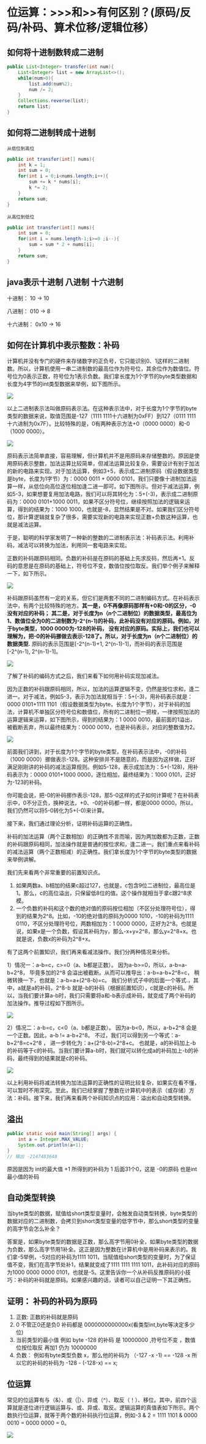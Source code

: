 # 位运算：>>>和>>有何区别？(原码/反码/补码、算术位移/逻辑位移）

## 如何将十进制数转成二进制

````java
public List<Integer> transfer(int num){
    List<Integer> list = new ArrayList<>();
    while(num>0){
        list.add(num%2);
        num /= 2;
    }
    Collections.reverse(list);
    return list;
}
````

## 如何将二进制转成十进制

`从低位到高位`

````java
public int transfer(int[] nums){
    int k = 1;
    int sum = 0;
    for(int i = 0;i<nums.length;i++){
        sum += k * nums[i];
        k *= 2;
    }
    return sum;
}
````

`从高位到低位`

````java
public int transfer(int[] nums){
    int sum = 0;
    for(int i = nums.length-1;i>=0 ;i--){
        sum = sum * 2 + nums[i];
    }
    return sum;
}
````

## java表示十进制 八进制 十六进制

十进制： 10 -> 10

八进制： 010 -> 8

十六进制： 0x10 -> 16

## 如何在计算机中表示整数：补码

计算机并没有专门的硬件来存储数字的正负号，它只能识别0、1这样的二进制数。所以，计算机使用一串二进制数的最高位作为符号位，其余位作为数值位。符号位为0表示正数，符号位为1表示负数。我们拿长度为1个字节的byte类型数据和长度为4字节的int类型数据来举例，如下图所示。

![](https://wechatapppro-1252524126.file.myqcloud.com/appnvnpyonz2273/image/b_u_6046034100d02_IEdIiNhL/l2j0pl0r0m1p.png)

以上二进制表示法叫做原码表示法。在这种表示法中，对于长度为1个字节的byte类型的数据来说，取值范围是-127（1111 1111十六进制为0xFF）到127（0111 1111十六进制为0x7F）。比较特殊的是，0有两种表示方法+0（0000 0000）和-0（1000 0000）。

![](https://wechatapppro-1252524126.file.myqcloud.com/appnvnpyonz2273/image/b_u_6046034100d02_IEdIiNhL/l2j0pk9103xa.png)

原码表示法简单直接，容易理解，但计算机并不是用原码来存储整数的。原因是使用原码表示整数，加法运算比较简单，但减法运算比较复杂，需要设计有别于加法的新的电路来实现。对于加法运算，例如3+5，表示成二进制原码（假设数据类型是byte，长度为1字节）为：0000 0011 + 0000 0101，我们只要像十进制加法运算一样，从低位向高位逐位相加逢二进一即可。如下图所示。但对于减法运算，例如5-3，如果想要复用加法电路，我们可以将其转化为：5+(-3)，表示成二进制原码为：0000 0101+1000 0011，如果不区分符号位，继续按照加法的逻辑来运算，得到的结果为：1000 1000，也就是-8，显然结果是不对。如果我们区分符号位，那计算逻辑就复杂了很多，需要实现新的电路来实现正数+负数这种运算，也就是减法运算。

于是，聪明的科学家发明了一种新的整数的二进制表示法：补码表示法。利用补码，减法可以转换为加法，利用同一套电路来实现。

正数的补码跟原码相同。负数的补码是在原码的基础上先求反码，然后再+1。反码的意思是在原码的基础上，符号位不变，数值位按位取反。我们举个例子来解释一下，如下所示。

![](https://wechatapppro-1252524126.file.myqcloud.com/appnvnpyonz2273/image/b_u_6046034100d02_IEdIiNhL/l2j0pjh805iu.png)

补码跟原码虽然有一定的关系，但它们是两套不同的二进制编码方式。在补码表示法中，有两个比较特殊的地方。**其一是，0不再像原码那样有+0和-0的区分，-0没有对应的补码；** **其二是，对于长度为n（n个二进制位）的数据类型，最高位为1、数值位全为0的二进制数为-2^(n-1)的补码，此补码没有对应的原码。例如，对于byte类型，1000 0000为-128的补码， 没有对应的原码。实际上，我们也可以理解为，把-0的补码挪做去表示-128了。所以，对于长度为n（n个二进制位）的数据类型.** 原码的表示范围是[-2^(n-1)+1, 2^(n-1)-1]，而补码的表示范围是 [-2^(n-1), 2^(n-1)-1]。

![](https://wechatapppro-1252524126.file.myqcloud.com/appnvnpyonz2273/image/b_u_6046034100d02_IEdIiNhL/l2j0pipe01cd.png)

了解了补码的编码方式之后，我们来看下如何用补码实现加减法。

因为正数的补码跟原码相同，所以，加法的运算逻辑不变，仍然是按位求和，逢二进一。对于减法，例如5-3，表示为加法就相当于：5+(-3)，用补码表示就是：0000 0101+1111 1101（假设数据类型为byte，长度为1个字节），对于补码的加法，计算机不单独区分符号位和数值位，所有的二进制位一把梭，一律按照加法的运算逻辑来运算，如下图所示，得到的结果为：1 0000 0010，最前面的1溢出，被截断丢弃，所以最终结果为：0000 0010，也是补码表示，对应的整数值为2。

![](https://wechatapppro-1252524126.file.myqcloud.com/appnvnpyonz2273/image/b_u_6046034100d02_IEdIiNhL/l2j0pgr00zff.png)

前面我们讲到，对于长度为1个字节的byte类型，在补码表示法中，-0的补码（1000 0000）挪做表示-128。这种安排并不是随意的，而是因为这样做，正好满足刚刚讲的补码的减法运算规则。例如5-128，表示成加法为：5+(-128)，用补码表示为：0000 0101+1000 0000，逐位相加，最终结果为：1000 0101，正好为-123的补码。

你可能会说，把-0的补码挪作表示-128，那5-0这样的式子如何计算呢？在补码表示中，0不分正负，换种说法，+0、-0的补码都一样，都是0000 0000。所以，我们仍然可以将5-0转化为5+(-0)来计算。

接下来，我们通过理论分析，证明补码运算的正确性。

补码的加法运算（两个正数相加）的正确性不言而喻，因为两加数都为正数，正数的补码跟原码相同，加法操作就是普通的按位求和，逢二进一。我们重点来看补码的减法运算（两个正数相减）的正确性。我们拿长度为1个字节的byte类型的数据来举例讲解。

我们先来看两个非常重要的前置知识点。

1. 如果两数a、b相加的结果c超过127，也就是，c包含9位二进制位，最高位是1。那么，c的高位溢出，只保留低8位的值。这个操作就相当于拿c跟2^8求模。
2. 一个负数的补码和这个数的绝对值的原码按位相加（不区分处理符号位），得到的结果为2^8。比如，-10的绝对值的原码为0000 1010，-10的补码为1111 0110，不区分处理符号位，两数相加为：1 0000 0000，正好为2^8。也就是说，如果x是一个负数，假设其补码为y，那么-x+y=2^8，那么y=2^8+x。也就是说，负数x的补码为2^8+x。

有了这两个前置知识，我们再来看减法操作。我们分两种情况来分析。

1）情况一：a-b=c，c>=0（a、b都是正数）。
因为a-b>=0，所以，a-b=a-b+2^8， 毕竟多加的2^8 会溢出被截断。从而可以推导出：a-b=a-b+2^8=c， 稍微转换一下，也就是：a-b=a+(2^8-b)=c。 我们分析式子中的后面一个等式.，其中，a就是a的补码，2^8-b 就是-b的补码（根据前置知识），c就是c的补码。所以，当我们要计算a-b时，我们只需要将a和-b表示成补码，就变成了两个补码的加法操作。推导过程如下图所示。

![](https://wechatapppro-1252524126.file.myqcloud.com/appnvnpyonz2273/image/b_u_6046034100d02_IEdIiNhL/l2j0pgr00k6v.png)

2）情况二：a-b=c，c<0（a、b都是正数）。
因为a-b<0，所以，a-b+2^8 会是一个正数。因此，a-b != a-b+2^8。 不过，我们可以得到另一个等式：a-b+2^8=c+2^8 ，  进一步转化为：a+(2^8-b)=2^8+c。 也就是，a的补码加上-b的补码等于c的补码。当我们要计算a-b时，我们就可以转化成a的补码加上-b的补码，最终得到的结果就是c的补码。

![](https://wechatapppro-1252524126.file.myqcloud.com/appnvnpyonz2273/image/b_u_6046034100d02_IEdIiNhL/l2j0pgr003q0.png)

以上利用补码将减法转换为加法运算的正确性的证明比较复杂，如果实在看不懂，可以暂时不用深究。至此，我们已经掌握了整数在计算机中的表示（或存储）方法：补码。接下来，我们再来看两个补码知识点的应用：溢出和自动类型转换。

## 溢出

````java
public static void main(String[] args) {
    int a = Integer.MAX_VALUE;
    System.out.println(a+1);
}
// 输出 -2147483648
````

原因是因为 int的最大值 +1 所得到的补码为 1 后面31个0，这是 -0的原码 也是int最小值的补码

## 自动类型转换

当byte类型的数据，赋值给short类型变量时，会触发自动类型转换，byte类型的数据对应的二进制数，会拷贝到short类型变量的低字节中，那么short类型的变量的高字节会怎么补全？

答案是，如果byte类型的数据是正数，那么高字节用0补全，如果byte类型的数据为负数，那么高字节用1补全。这正是因为整数在计算机中是用补码来表示的。我们拿-5举例，-5对应的补码为1111 1011，当赋值给short类型的变量时，为了保证值不变，我们在高字节处补1，结果就变成了1111 1111 1111 1011，此补码对应的原码为1000 0000 0000 0101，也就是-5。这里告诉你一个从补码反推原码的小技巧：补码的补码就是原码。如果感兴趣的话，读者可以自己证明一下其正确性。

## 证明： 补码的补码为原码

1. 正数: 正数的补码就是原码
2. 0  不管正0还是负0  补码都是  0000000000000x(看类型int,byte等决定多少位)
3. 当前类型的最小值 例如 byte -128 的补码 是 10000000 ,符号位不变 ，数值位按位取反 再加1 仍为 10000000
4. 负数： 例如有byte类型负数 x，那么他的补码为 （-127 -x -1) == -128 -x 所以它的补码的补码为  -128 - (-128-x) == x;

## 位运算

常见的位运算有与（&）、或（|）、异或（^）、取反（！）、移位。其中，前四个运算就是逐位进行逻辑运算与、或、异或、取反。逻辑运算的真值表如下所示。两个数执行位运算，就等于两个数的补码执行位运算，例如-3 & 2 = 1111 1101 & 0000 0010 = 0000 0000 = 0。

![](https://wechatapppro-1252524126.file.myqcloud.com/appnvnpyonz2273/image/b_u_6046034100d02_IEdIiNhL/l2j0pgr00q0u.png)
